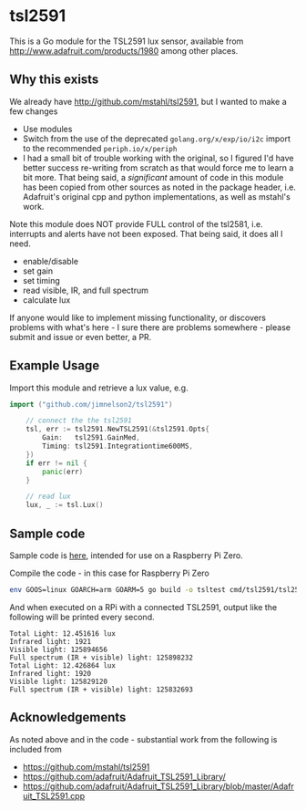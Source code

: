 # tsl2591

This is a Go module for the TSL2591 lux sensor, available from http://www.adafruit.com/products/1980 among other places.

## Why this exists

We already have http://github.com/mstahl/tsl2591, but I wanted to make a few changes

* Use modules
* Switch from the use of the deprecated `golang.org/x/exp/io/i2c` import to the recommended `periph.io/x/periph`
* I had a small bit of trouble working with the original, so I figured I'd have better success re-writing from scratch as that would force me to learn a bit more. That being said, a *significant* amount of code in this module has been copied from other sources as noted in the package header, i.e. Adafruit's original cpp and python implementations, as well as mstahl's work.

Note this module does NOT provide FULL control of the tsl2581, i.e. interrupts and alerts have not been exposed. That being said, it does all I need.

* enable/disable
* set gain
* set timing
* read visible, IR, and full spectrum
* calculate lux

If anyone would like to implement missing functionality, or discovers problems with what's here - I sure there are problems somewhere - please submit and issue or even better, a PR.

## Example Usage

Import this module and retrieve a lux value, e.g.

```go
import ("github.com/jimnelson2/tsl2591")

    // connect the the tsl2591
	tsl, err := tsl2591.NewTSL2591(&tsl2591.Opts{
		Gain:   tsl2591.GainMed,
		Timing: tsl2591.Integrationtime600MS,
	})
	if err != nil {
		panic(err)
	}

	// read lux
	lux, _ := tsl.Lux()
```

## Sample code

Sample code is [here](cmd/tsl2591/tsl2591.go), intended for use on a Raspberry Pi Zero.


Compile the code - in this case for Raspberry Pi Zero

```sh
env GOOS=linux GOARCH=arm GOARM=5 go build -o tsltest cmd/tsl2591/tsl2591.go
```

And when executed on a RPi with a connected TSL2591, output like the following will be printed every second.

```
Total Light: 12.451616 lux
Infrared light: 1921
Visible light: 125894656
Full spectrum (IR + visible) light: 125898232
Total Light: 12.426864 lux
Infrared light: 1920
Visible light: 125829120
Full spectrum (IR + visible) light: 125832693
```

## Acknowledgements

As noted above and in the code - substantial work from the following is included from 

* https://github.com/mstahl/tsl2591
* https://github.com/adafruit/Adafruit_TSL2591_Library/
* https://github.com/adafruit/Adafruit_TSL2591_Library/blob/master/Adafruit_TSL2591.cpp

